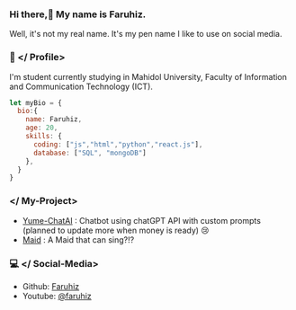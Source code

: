 ### Hi there,👋 My name is Faruhiz. 
Well, it's not my real name. It's my pen name I like to use on social media.
### 🔮 </ Profile>
I'm student currently studying in Mahidol University, Faculty of Information and Communication Technology (ICT).
```js
let myBio = {
  bio:{
    name: Faruhiz,
    age: 20,
    skills: {
      coding: ["js","html","python","react.js"],
      database: ["SQL", "mongoDB"]
    },
  }
}
```
### </ My-Project>
- [Yume-ChatAI](https://github.com/Faruhiz/Yume-chatAI) : Chatbot using chatGPT API with custom prompts (planned to update more when money is ready) 😢
- [Maid](https://top.gg/bot/993872539522707476) : A Maid that can sing?!? 


### 💻 </ Social-Media>
- Github: [Faruhiz](https://github.com/Faruhiz) </br>
- Youtube: [@faruhiz](https://www.youtube.com/@faruhiz)



